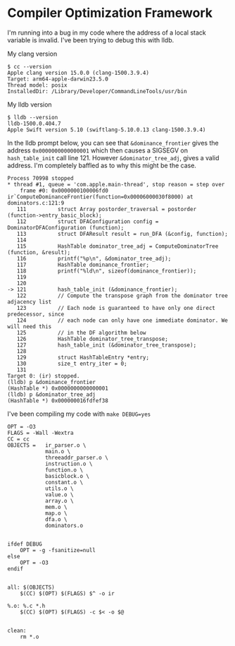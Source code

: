 # Compiler Optimization Framework

I'm running into a bug in my code where the address of a local stack variable
is invalid. I've been trying to debug this with lldb.

My clang version
```
$ cc --version
Apple clang version 15.0.0 (clang-1500.3.9.4)
Target: arm64-apple-darwin23.5.0
Thread model: posix
InstalledDir: /Library/Developer/CommandLineTools/usr/bin
```

My lldb version
```
$ lldb --version
lldb-1500.0.404.7
Apple Swift version 5.10 (swiftlang-5.10.0.13 clang-1500.3.9.4)
```

In the lldb prompt below, you can see that `&dominance_frontier` gives the address
`0x0000000000000001` which then causes a SIGSEGV on `hash_table_init` call line 121.
However `&dominator_tree_adj`, gives a valid address. I'm completely baffled as to
why this might be the case.

```
Process 70998 stopped
* thread #1, queue = 'com.apple.main-thread', stop reason = step over
    frame #0: 0x0000000100006fd0 ir`ComputeDominanceFrontier(function=0x00006000030f8000) at dominators.c:121:9
   111 	        struct Array postorder_traversal = postorder (function->entry_basic_block);
   112 	        struct DFAConfiguration config = DominatorDFAConfiguration (function);
   113 	        struct DFAResult result = run_DFA (&config, function);
   114 	
   115 	        HashTable dominator_tree_adj = ComputeDominatorTree (function, &result);
   116 	        printf("%p\n", &dominator_tree_adj);
   117 	        HashTable dominance_frontier;
   118 	        printf("%ld\n", sizeof(dominance_frontier));
   119 	
   120 	
-> 121 	        hash_table_init (&dominance_frontier);
   122 	        // Compute the transpose graph from the dominator tree adjacency list
   123 	        // Each node is guaranteed to have only one direct predecessor, since
   124 	        // each node can only have one immediate dominator. We will need this
   125 	        // in the DF algorithm below
   126 	        HashTable dominator_tree_transpose;
   127 	        hash_table_init (&dominator_tree_transpose);
   128 	
   129 	        struct HashTableEntry *entry;
   130 	        size_t entry_iter = 0;
   131 	
Target 0: (ir) stopped.
(lldb) p &dominance_frontier
(HashTable *) 0x0000000000000001
(lldb) p &dominator_tree_adj
(HashTable *) 0x000000016fdfef38
```

I've been compiling my code with `make DEBUG=yes`
```
OPT = -O3
FLAGS = -Wall -Wextra
CC = cc
OBJECTS =   ir_parser.o \
			main.o \
			threeaddr_parser.o \
			instruction.o \
			function.o \
			basicblock.o \
			constant.o \
			utils.o \
			value.o \
			array.o \
			mem.o \
			map.o \
			dfa.o \
			dominators.o


ifdef DEBUG
	OPT = -g -fsanitize=null
else
	OPT = -O3
endif


all: $(OBJECTS)
	$(CC) $(OPT) $(FLAGS) $^ -o ir

%.o: %.c *.h
	$(CC) $(OPT) $(FLAGS) -c $< -o $@


clean:
	rm *.o
```

